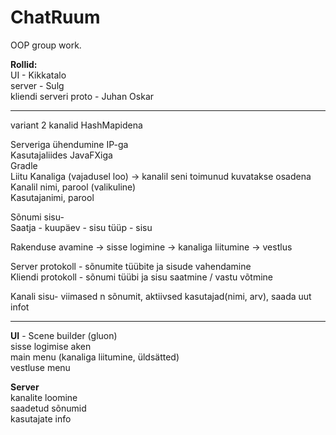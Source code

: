 # ChatRuum
OOP group work. 

**Rollid:**  
UI  - Kikkatalo  
server - Sulg  
kliendi serveri proto - Juhan Oskar  

___

variant 2 kanalid HashMapidena

Serveriga ühendumine IP-ga  
Kasutajaliides JavaFXiga  
Gradle  
Liitu Kanaliga (vajadusel loo) -> kanalil seni toimunud kuvatakse osadena  
Kanalil nimi, parool (valikuline)  
Kasutajanimi, parool  

Sõnumi sisu-  
Saatja - kuupäev - sisu tüüp - sisu  

Rakenduse avamine -> sisse logimine -> kanaliga liitumine -> vestlus

Server protokoll - sõnumite tüübite ja sisude vahendamine  
Kliendi protokoll - sõnumi tüübi ja sisu saatmine / vastu võtmine  

Kanali sisu- viimased n sõnumit, aktiivsed kasutajad(nimi, arv), saada uut infot

___

**UI** - Scene builder (gluon)  
sisse logimise aken  
main menu (kanaliga liitumine, üldsätted)  
vestluse menu  

**Server**  
kanalite loomine  
saadetud sõnumid  
kasutajate info  
